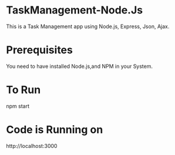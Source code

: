 # TaskManagement-Node.Js

This is a Task Management app using Node.js, Express, Json, Ajax.

# Prerequisites
You need to have installed Node.js,and NPM  in your System.

# To Run
npm start

# Code is Running on
http://localhost:3000


